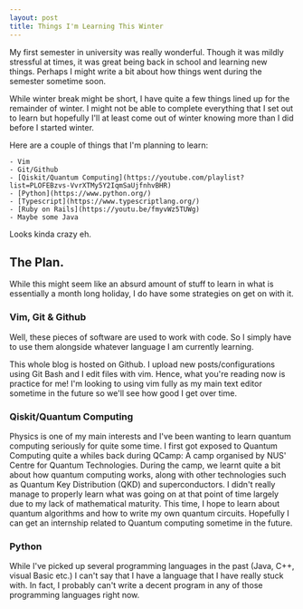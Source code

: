 ```yaml
---
layout: post
title: Things I'm Learning This Winter
---
```


My first semester in university was really wonderful. Though it was mildly stressful at times, it was great being back in school and learning new things. Perhaps I might write a bit about how things went during the semester sometime soon.

While winter break might be short, I have quite a few things lined up for the remainder of winter.
I might not be able to complete everything that I set out to learn but hopefully I'll at least come out of winter knowing more than I did before I started winter.

Here are a couple of things that I'm planning to learn:
	
	- Vim
	- Git/Github
	- [Qiskit/Quantum Computing](https://youtube.com/playlist?list=PLOFEBzvs-VvrXTMy5Y2IqmSaUjfnhvBHR)
	- [Python](https://www.python.org/)
	- [Typescript](https://www.typescriptlang.org/)
	- [Ruby on Rails](https://youtu.be/fmyvWz5TUWg)
	- Maybe some Java

Looks kinda crazy eh.

## The Plan.

While this might seem like an absurd amount of stuff to learn in what is essentially a month long holiday, I do have some strategies on get on with it.

### Vim, Git & Github

Well, these pieces of software are used to work with code. So I simply have to use them alongside whatever language I am currently learning.

This whole blog is hosted on Github. I upload new posts/configurations using Git Bash and I edit files with vim. Hence, what you're reading now is practice for me! I'm looking to using vim fully as my main text editor sometime in the future so we'll see how good I get over time.

### Qiskit/Quantum Computing

Physics is one of my main interests and I've been wanting to learn quantum computing seriously for quite some time. I first got exposed to Quantum Computing quite a whiles back during QCamp: A camp organised by NUS' Centre for Quantum Technologies. During the camp, we learnt quite a bit about how quantum computing works, along with other technologies such as Quantum Key Distribution (QKD) and superconductors. I didn't really manage to properly learn what was going on at that point of time largely due to my lack of mathematical maturity. This time, I hope to learn about quantum algorithms and how to write my own quantum circuits. Hopefully I can get an internship related to Quantum computing sometime in the future.

### Python

While I've picked up several programming languages in the past (Java, C++, visual Basic etc.) I can't say that I have a language that I have really stuck with. In fact, I probably can't write a decent program in any of those programming languages right now. 

